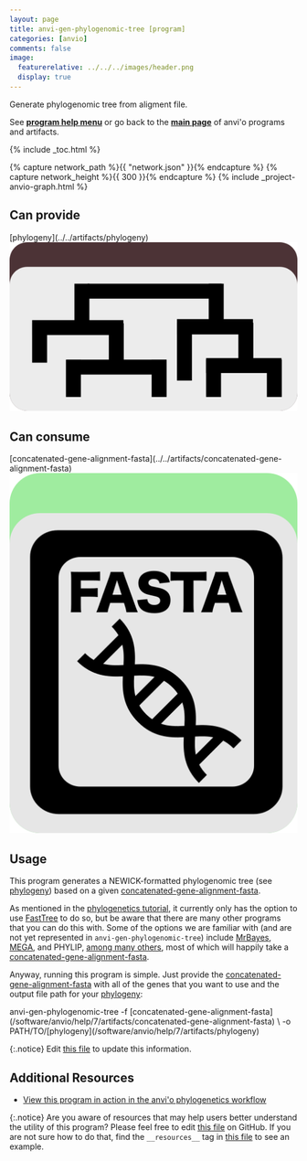 ```yaml
---
layout: page
title: anvi-gen-phylogenomic-tree [program]
categories: [anvio]
comments: false
image:
  featurerelative: ../../../images/header.png
  display: true
---
```


Generate phylogenomic tree from aligment file.

See **[program help menu](../../../../vignette#anvi-gen-phylogenomic-tree)** or go back to the **[main page](../../)** of anvi'o programs and artifacts.


{% include _toc.html %}
<div id="svg" class="subnetwork"></div>
{% capture network_path %}{{ "network.json" }}{% endcapture %}
{% capture network_height %}{{ 300 }}{% endcapture %}
{% include _project-anvio-graph.html %}


## Can provide

<p style="text-align: left" markdown="1"><span class="artifact-p">[phylogeny](../../artifacts/phylogeny) <img src="../../images/icons/NEWICK.png" class="artifact-icon-mini" /></span></p>

## Can consume

<p style="text-align: left" markdown="1"><span class="artifact-r">[concatenated-gene-alignment-fasta](../../artifacts/concatenated-gene-alignment-fasta) <img src="../../images/icons/FASTA.png" class="artifact-icon-mini" /></span></p>

## Usage


This program generates a NEWICK-formatted phylogenomic tree (see <span class="artifact-n">[phylogeny](/software/anvio/help/7/artifacts/phylogeny)</span>) based on a given <span class="artifact-n">[concatenated-gene-alignment-fasta](/software/anvio/help/7/artifacts/concatenated-gene-alignment-fasta)</span>. 

As mentioned in the [phylogenetics tutorial](http://merenlab.org/2017/06/07/phylogenomics/), it currently only has the option to use [FastTree](http://microbesonline.org/fasttree/) to do so, but be aware that there are many other programs that you can do this with. Some of the options we are familiar with (and are not yet represented in `anvi-gen-phylogenomic-tree`) include [MrBayes](http://mrbayes.sourceforge.net/), [MEGA](http://www.megasoftware.net/), and PHYLIP, [among many others](http://evolution.genetics.washington.edu/phylip/software.html#methods), most of which will happily take a <span class="artifact-n">[concatenated-gene-alignment-fasta](/software/anvio/help/7/artifacts/concatenated-gene-alignment-fasta)</span>. 

Anyway, running this program is simple. Just provide the <span class="artifact-n">[concatenated-gene-alignment-fasta](/software/anvio/help/7/artifacts/concatenated-gene-alignment-fasta)</span> with all of the genes that you want to use and the output file path for your <span class="artifact-n">[phylogeny](/software/anvio/help/7/artifacts/phylogeny)</span>:

<div class="codeblock" markdown="1">
anvi&#45;gen&#45;phylogenomic&#45;tree &#45;f <span class="artifact&#45;n">[concatenated&#45;gene&#45;alignment&#45;fasta](/software/anvio/help/7/artifacts/concatenated&#45;gene&#45;alignment&#45;fasta)</span> \
                           &#45;o PATH/TO/<span class="artifact&#45;n">[phylogeny](/software/anvio/help/7/artifacts/phylogeny)</span>
</div>


{:.notice}
Edit [this file](https://github.com/merenlab/anvio/tree/master/anvio/docs/programs/anvi-gen-phylogenomic-tree.md) to update this information.


## Additional Resources


* [View this program in action in the anvi&#x27;o phylogenetics workflow](http://merenlab.org/2017/06/07/phylogenomics/)


{:.notice}
Are you aware of resources that may help users better understand the utility of this program? Please feel free to edit [this file](https://github.com/merenlab/anvio/tree/master/bin/anvi-gen-phylogenomic-tree) on GitHub. If you are not sure how to do that, find the `__resources__` tag in [this file](https://github.com/merenlab/anvio/blob/master/bin/anvi-interactive) to see an example.
